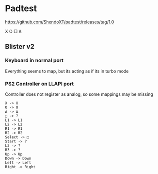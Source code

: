 # Padtest

https://github.com/ShendoXT/padtest/releases/tag/1.0

X O □ ∆

## Blister v2

### Keyboard in normal port
Everything seems to map, but its acting as if its in turbo mode

### PS2 Controller on LLAPI port
Controller does not register as analog, so some mappings may be missing

```
X -> X
O -> O
∆ -> ∆
□ -> ?
L1 -> L1
L2 -> L2
R1 -> R1
R2 -> R2
Select -> □
Start -> ?
L3 -> ?
R3 -> ?
Up -> Up
Down -> Down
Left -> Left
Right -> Right
```
